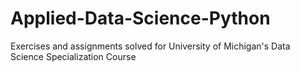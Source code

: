 # Applied-Data-Science-Python
Exercises and assignments solved for University of Michigan's Data Science Specialization Course
